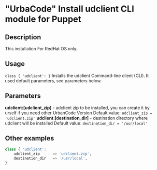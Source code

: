 "UrbaCode" Install udclient CLI module for Puppet
===
Description
---
This installation For RedHat OS only.

Usage
---
`class { 'udclient': }`
Installs the udclient Command-line client (CLI).
It used default parameters, see parameters below.

Parameters
---
**udclient:[udclient_zip]** - udclient zip to be installed, you can create it by urself if you need other UrbanCode Version
Default value: `udclient_zip = 'udclient.zip'`
**udclient:[destination_dir]** - destination directory where udclient will be installed 
Default value: `destination_dir	= '/usr/local'`

Other examples
---
```python
class { 'udclient':
    udclient_zip      => 'udclient.zip',
    destination_dir   => '/usr/local',
}
```
